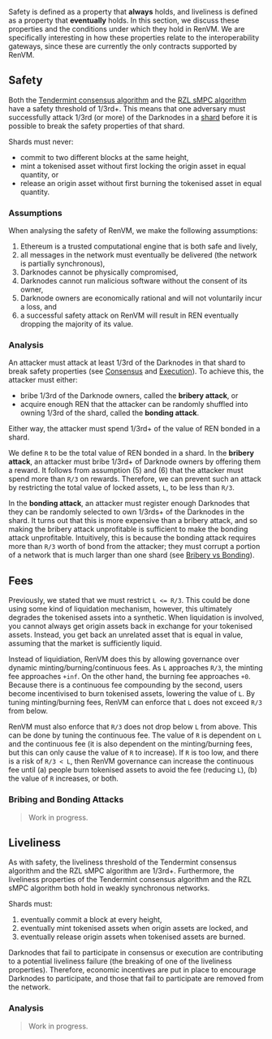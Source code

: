 Safety is defined as a property that **always** holds, and liveliness is defined as a property that **eventually** holds. In this section, we discuss these properties and the conditions under which they hold in RenVM. We are specifically interesting in how these properties relate to the interoperability gateways, since these are currently the only contracts supported by RenVM.

## Safety

​Both the [Tendermint consensus algorithm](https://arxiv.org/abs/1807.04938) and the [RZL sMPC algorithm]() have a safety threshold of 1/3rd+. This means that one adversary must successfully attack 1/3rd (or more) of the Darknodes in a [shard](https://github.com/renproject/ren/wiki/Sharding) before it is possible to break the safety properties of that shard.

Shards must never:

- commit to two different blocks at the same height,
- mint a tokenised asset without first locking the origin asset in equal quantity, or 
- release an origin asset without first burning the tokenised asset in equal quantity.

### Assumptions

When analysing the safety of RenVM, we make the following assumptions:

1. Ethereum is a trusted computational engine that is both safe and lively,
2. all messages in the network must eventually be delivered (the network is partially synchronous),
3. Darknodes cannot be physically compromised,
4. Darknodes cannot run malicious software without the consent of its owner,
5. Darknode owners are economically rational and will not voluntarily incur a loss, and
6. a successful safety attack on RenVM will result in REN eventually dropping the majority of its value.

### Analysis

An attacker must attack at least 1/3rd of the Darknodes in that shard to break safety properties (see [Consensus]() and [Execution]()). To achieve this, the attacker must either:

- bribe 1/3rd of the Darknode owners, called the **bribery attack**, or
- acquire enough REN that the attacker can be randomly shuffled into owning 1/3rd of the shard, called the **bonding attack**.

Either way, the attacker must spend 1/3rd+ of the value of REN bonded in a shard.

We define `R` to be the total value of REN bonded in a shard. In the **bribery attack**, an attacker must bribe 1/3rd+ of Darknode owners by offering them a reward. It follows from assumption (5) and (6) that the attacker must spend more than `R/3` on rewards. Therefore, we can prevent such an attack by restricting the total value of locked assets, `L`, to be less than `R/3`.

​In the **bonding attack**, an attacker must register enough Darknodes that they can be randomly selected to own 1/3rds+ of the Darknodes in the shard. It turns out that this is more expensive than a bribery attack, and so making the bribery attack unprofitable is sufficient to make the bonding attack unprofitable.  Intuitively, this is because the bonding attack requires more than `R/3` worth of bond from the attacker; they must corrupt a portion of a network that is much larger than one shard (see [Bribery vs Bonding](https://github.com/renproject/ren/wiki/Safety-and-Liveliness#Bribery-and-Bonding-Attacks)).

## Fees

Previously, we stated that we must restrict `L <= R/3`. This could be done using some kind of liquidation mechanism, however, this ultimately degrades the tokenised assets into a synthetic. When liquidation is involved, you cannot always get origin assets back in exchange for your tokenised assets. Instead, you get back an unrelated asset that is equal in value, assuming that the market is sufficiently liquid.

Instead of liquidiation, RenVM does this by allowing governance over dynamic minting/burning/continuous fees. As `L` approaches `R/3`, the minting fee approaches `+inf`. On the other hand, the burning fee approaches `+0`. Because there is a continuous fee compounding by the second, users become incentivised to burn tokenised assets, lowering the value of `L`. By tuning minting/burning fees, RenVM can enforce that `L` does not exceed `R/3` from below.

RenVM must also enforce that `R/3` does not drop below `L` from above. This can be done by tuning the continuous fee. The value of `R` is dependent on `L` and the continuous fee (it is also dependent on the minting/burning fees, but this can only cause the value of `R` to increase). If `R` is too low, and there is a risk of `R/3 < L`, then RenVM governance can increase the continuous fee until (a) people burn tokenised assets to avoid the fee (reducing `L`), (b) the value of `R` increases, or both.

### Bribing and Bonding Attacks

> Work in progress.

## Liveliness

As with safety, the liveliness threshold of the Tendermint consensus algorithm and the RZL sMPC algorithm are 1/3rd+. Furthermore, the liveliness properties of the Tendermint consensus algorithm and the RZL sMPC algorithm both hold in weakly synchronous networks.

Shards must:

1. eventually commit a block at every height,
2. eventually mint tokenised assets when origin assets are locked, and
3. eventually release origin assets when tokenised assets are burned.

Darknodes that fail to participate in consensus or execution are contributing to a potential liveliness failure (the breaking of one of the liveliness properties). Therefore, economic incentives are put in place to encourage Darknodes to participate, and those that fail to participate are removed from the network.

### Analysis

> Work in progress.

